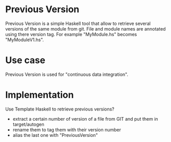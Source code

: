 Previous Version
================

Previous Version is a simple Haskell tool that allow to retrieve several versions of the same module from git.
File and module names are annotated using there version tag. For example "MyModule.hs" becomes "MyModuleV1.hs".

Use case
========

Previous Version is used for "continuous data integration".


Implementation
==============

Use Template Haskell to retrieve previous versions?



- extract a certain number of version of a file from GIT and put them in target/autogen
- rename them to tag them with their version number
- alias the last one with "PreviousVersion"
 
